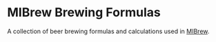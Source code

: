 # MIBrew Brewing Formulas
A collection of beer brewing formulas and calculations used in [MIBrew](https://www.mibrewsupply.com/recipe).
